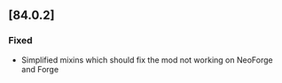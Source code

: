 ## [84.0.2]

### Fixed

- Simplified mixins which should fix the mod not working on NeoForge and Forge 

